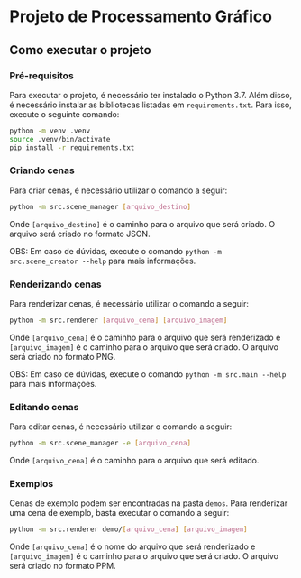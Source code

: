 # Projeto de Processamento Gráfico


## Como executar o projeto

### Pré-requisitos

Para executar o projeto, é necessário ter instalado o Python 3.7. Além disso, é necessário instalar as bibliotecas listadas em `requirements.txt`. Para isso, execute o seguinte comando:

```bash
python -m venv .venv
source .venv/bin/activate
pip install -r requirements.txt
```

### Criando cenas

Para criar cenas, é necessário utilizar o comando a seguir:
    
```bash
python -m src.scene_manager [arquivo_destino]
```

Onde `[arquivo_destino]` é o caminho para o arquivo que será criado. O arquivo será criado no formato JSON.

OBS: Em caso de dúvidas, execute o comando `python -m src.scene_creator --help` para mais informações.

### Renderizando cenas

Para renderizar cenas, é necessário utilizar o comando a seguir:

```bash
python -m src.renderer [arquivo_cena] [arquivo_imagem]
```

Onde `[arquivo_cena]` é o caminho para o arquivo que será renderizado e `[arquivo_imagem]` é o caminho para o arquivo que será criado. O arquivo será criado no formato PNG.

OBS: Em caso de dúvidas, execute o comando `python -m src.main --help` para mais informações.


### Editando cenas

Para editar cenas, é necessário utilizar o comando a seguir:

```bash
python -m src.scene_manager -e [arquivo_cena]
```

Onde `[arquivo_cena]` é o caminho para o arquivo que será editado.


### Exemplos

Cenas de exemplo podem ser encontradas na pasta `demos`. Para renderizar uma cena de exemplo, basta executar o comando a seguir:

```bash
python -m src.renderer demo/[arquivo_cena] [arquivo_imagem]
```

Onde `[arquivo_cena]` é o nome do arquivo que será renderizado e `[arquivo_imagem]` é o caminho para o arquivo que será criado. O arquivo será criado no formato PPM.